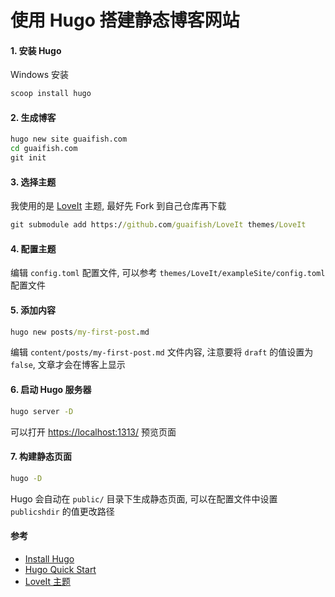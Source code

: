 # 使用 Hugo 搭建静态博客网站


<!--more-->

#### 1. 安装 Hugo

Windows 安装

```cmd
scoop install hugo
```

#### 2. 生成博客

```cmd
hugo new site guaifish.com
cd guaifish.com
git init
```

#### 3. 选择主题

我使用的是 [LoveIt](https://github.com/dillonzq/LoveIt) 主题, 最好先 Fork 到自己仓库再下载

```cmd
git submodule add https://github.com/guaifish/LoveIt themes/LoveIt
```

#### 4. 配置主题

编辑 `config.toml` 配置文件, 可以参考 `themes/LoveIt/exampleSite/config.toml` 配置文件

#### 5. 添加内容

```cmd
hugo new posts/my-first-post.md
```

编辑 `content/posts/my-first-post.md` 文件内容, 注意要将 `draft` 的值设置为 `false`, 文章才会在博客上显示

#### 6. 启动 Hugo 服务器

```cmd
hugo server -D
```

可以打开 [https://localhost:1313/](https://localhost:1313/) 预览页面

#### 7. 构建静态页面

```bash
hugo -D
```

Hugo 会自动在 `public/` 目录下生成静态页面, 可以在配置文件中设置 `publicshdir` 的值更改路径

#### 参考

* [Install Hugo](https://gohugo.io/getting-started/installing)
* [Hugo Quick Start](https://gohugo.io/getting-started/quick-start/)
* [LoveIt 主题](https://hugoloveit.com/)

